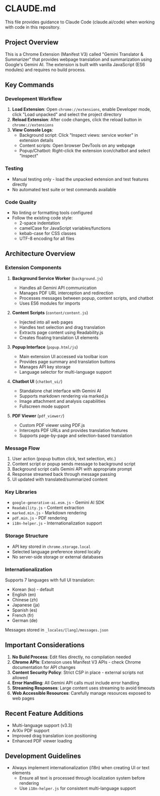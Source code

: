 # CLAUDE.md

This file provides guidance to Claude Code (claude.ai/code) when working with code in this repository.

## Project Overview

This is a Chrome Extension (Manifest V3) called "Gemini Translator & Summarizer" that provides webpage translation and summarization using Google's Gemini AI. The extension is built with vanilla JavaScript (ES6 modules) and requires no build process.

## Key Commands

### Development Workflow
1. **Load Extension**: Open `chrome://extensions`, enable Developer mode, click "Load unpacked" and select the project directory
2. **Reload Extension**: After code changes, click the reload button in `chrome://extensions`
3. **View Console Logs**:
   - Background script: Click "Inspect views: service worker" in extension details
   - Content scripts: Open browser DevTools on any webpage
   - Popup/Chatbot: Right-click the extension icon/chatbot and select "Inspect"

### Testing
- Manual testing only - load the unpacked extension and test features directly
- No automated test suite or test commands available

### Code Quality
- No linting or formatting tools configured
- Follow the existing code style:
  - 2-space indentation
  - camelCase for JavaScript variables/functions
  - kebab-case for CSS classes
  - UTF-8 encoding for all files

## Architecture Overview

### Extension Components

1. **Background Service Worker** (`background.js`)
   - Handles all Gemini API communication
   - Manages PDF URL interception and redirection
   - Processes messages between popup, content scripts, and chatbot
   - Uses ES6 modules for imports

2. **Content Scripts** (`content/content.js`)
   - Injected into all web pages
   - Handles text selection and drag translation
   - Extracts page content using Readability.js
   - Creates floating translation UI elements

3. **Popup Interface** (`popup.html/js`)
   - Main extension UI accessed via toolbar icon
   - Provides page summary and translation buttons
   - Manages API key storage
   - Language selector for multi-language support

4. **Chatbot UI** (`chatbot_ui/`)
   - Standalone chat interface with Gemini AI
   - Supports markdown rendering via marked.js
   - Image attachment and analysis capabilities
   - Fullscreen mode support

5. **PDF Viewer** (`pdf_viewer/`)
   - Custom PDF viewer using PDF.js
   - Intercepts PDF URLs and provides translation features
   - Supports page-by-page and selection-based translation

### Message Flow
1. User action (popup button click, text selection, etc.)
2. Content script or popup sends message to background script
3. Background script calls Gemini API with appropriate prompt
4. Response streamed back through message passing
5. UI updated with translated/summarized content

### Key Libraries
- `google-generative-ai.esm.js` - Gemini AI SDK
- `Readability.js` - Content extraction
- `marked.min.js` - Markdown rendering
- `pdf.min.js` - PDF rendering
- `i18n-helper.js` - Internationalization support

### Storage Structure
- API key stored in `chrome.storage.local`
- Selected language preference stored locally
- No server-side storage or external databases

### Internationalization
Supports 7 languages with full UI translation:
- Korean (ko) - default
- English (en)
- Chinese (zh)
- Japanese (ja)
- Spanish (es)
- French (fr)
- German (de)

Messages stored in `_locales/[lang]/messages.json`

## Important Considerations

1. **No Build Process**: Edit files directly, no compilation needed
2. **Chrome APIs**: Extension uses Manifest V3 APIs - check Chrome documentation for API changes
3. **Content Security Policy**: Strict CSP in place - external scripts not allowed
4. **Error Handling**: All Gemini API calls must include error handling
5. **Streaming Responses**: Large content uses streaming to avoid timeouts
6. **Web Accessible Resources**: Carefully manage resources exposed to web pages

## Recent Feature Additions
- Multi-language support (v3.3)
- ArXiv PDF support
- Improved drag translation icon positioning
- Enhanced PDF viewer loading

## Development Guidelines
- Always implement internationalization (i18n) when creating UI or text elements
  - Ensure all text is processed through localization system before rendering
  - Use `i18n-helper.js` for consistent multi-language support